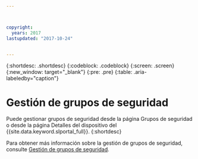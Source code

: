 ```yaml
---



copyright:
  years: 2017
lastupdated: "2017-10-24"


---
```


{:shortdesc: .shortdesc}
{:codeblock: .codeblock}
{:screen: .screen}
{:new_window: target="_blank"}
{:pre: .pre}
{:table: .aria-labeledby="caption"}


# Gestión de grupos de seguridad

Puede gestionar grupos de seguridad desde la página Grupos de seguridad o desde la página Detalles del dispositivo del {{site.data.keyword.slportal_full}}.
{:shortdesc}

Para obtener más información sobre la gestión de grupos de seguridad, consulte [Gestión de grupos de seguridad](/docs/infrastructure/security-groups/sg_managing.html).
